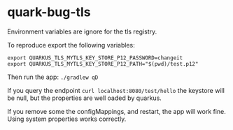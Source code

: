 # quark-bug-tls

Environment variables are ignore for the tls registry.

To reproduce export the following variables:
```shell
export QUARKUS_TLS_MYTLS_KEY_STORE_P12_PASSWORD=changeit 
export QUARKUS_TLS_MYTLS_KEY_STORE_P12_PATH="$(pwd)/test.p12" 
```

Then run the app: `./gradlew qD`

If you query the endpoint `curl localhost:8080/test/hello` the keystore will be null, but the properties are well 
oaded by quarkus.

If you remove some the configMappings, and restart, the app will work fine.
Using system properties works correctly.